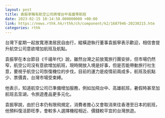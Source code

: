 ```yaml
---
layout: post
title: 袁振寧稱有航空公司將增台中高雄等航班
date: 2023-02-15 10:14:58.000000000 +08:00
link: https://news.rthk.hk/rthk/ch/component/k2/1687946-20230215.htm
categories: rthk
---
```


台灣下星期一起放寬港澳居民自由行，縱橫遊執行董事袁振寧表示歡迎，相信會提升航空公司意欲增加航班及航點。

袁振寧在本台節目《千禧年代》說，雖然台灣之前放寬旅行團安排，但市場仍然窄，航空公司沒有意欲增加航班，現時開放入境是好事，但是否能帶動旅行社生意，要視乎航空公司恢復機位的步伐，目前的運力是疫情前兩成多，航班及航點少、票價貴，台灣市場受束縛。

他表示，知道航空公司已準備增加服務，例如加飛台中、高雄航班，暑假時甚至加航班去澎湖，令旅遊產品更多元化。

袁振寧說，由於日本仍有限飛規定，消費者擔心又會取消來往香港至日本的航班，他預料復活節旺季，會較多人選擇機程相近、價錢較平宜的台灣旅遊。
